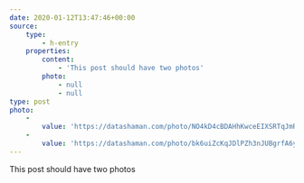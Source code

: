 ```yaml
---
date: 2020-01-12T13:47:46+00:00
source:
    type:
        - h-entry
    properties:
        content:
            - 'This post should have two photos'
        photo:
            - null
            - null
type: post
photo:
    -
        value: 'https://datashaman.com/photo/NO4kD4cBDAHhKwceEIXSRTqJmRW9UqxZsEZnR8QI.jpeg'
    -
        value: 'https://datashaman.com/photo/bk6uiZcKqJDlPZh3nJUBgrfA6yq9M5GUYmVVTJom.jpeg'
---
```

This post should have two photos
